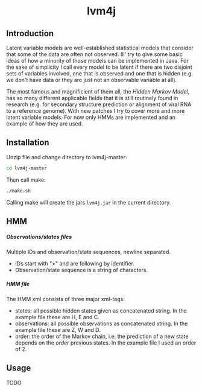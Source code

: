 <h1 align="center">
lvm4j
</h1>

## Introduction

Latent variable models are well-established statistical models that consider that some of the data are often not observed. Ill' try to give some basic ideas of how a minority of those models can be implemented in Java. For the sake of simplicity I call every model to be latent if there are two disjoint sets of variables involved, one that is observed and one that is hidden (e.g. we don't have data or they are just not an observable variable at all). 

The most famous and magnificient of them all, the <i>Hidden Markov Model</i>, has so many different applicable fields that it is still routinely found in research (e.g. for secondary structure prediction or alignment of viral RNA to a reference genome). With new patches I try to cover more and more latent variable models. For now only HMMs are implemented and an example of how they are used.

## Installation
 
Unzip file and change directory to lvm4j-master:
```bash
cd lvm4j-master
```
Then call make:
```bash
./make.sh
```
Calling make will create the jars <code>lvm4j.jar</code>  in the current directory. 

## HMM

##### Observations/states files

Multiple IDs and observation/state sequences, newline separated.
* IDs start with ">" and are following by identifier.
* Observation/state sequence is a string of characters.

##### HMM file

The HMM xml consists of three major xml-tags:
* states: all possible hidden states given as concatenated string. In the example file these are H, E and C.
* observations: all possible observations as concatenated string. In the example file these are Z, W and D.
* order: the order of the Markov chain, i.e. the prediction of a new state depends on the <i>order</i> previous states. In the example file I used an order of 2.

## Usage

TODO